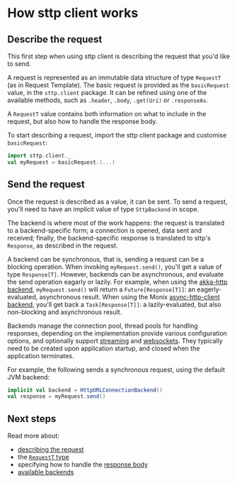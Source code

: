 # How sttp client works

## Describe the request

This first step when using sttp client is describing the request that you'd like to send. 

A request is represented as an immutable data structure of type `RequestT` (as in Request Template). The basic request is provided as the `basicRequest` value, in the `sttp.client` package. It can be refined using one of the available methods, such as `.header`, `.body`, `.get(Uri)` or `.responseAs`.

A `RequestT` value contains both information on what to include in the request, but also how to handle the response body. 

To start describing a request, import the sttp client package and customise `basicRequest`:

```scala
import sttp.client._
val myRequest = basicRequest.(...)
```

## Send the request

Once the request is described as a value, it can be sent. To send a request, you'll need to have an implicit value of type `SttpBackend` in scope. 

The backend is where most of the work happens: the request is translated to a backend-specific form; a connection is opened, data sent and received; finally, the backend-specific response is translated to sttp's `Response`, as described in the request.

A backend can be synchronous, that is, sending a request can be a blocking operation. When invoking `myRequest.send()`, you'll get a value of type `Response[T]`. However, backends can be asynchronous, and evaluate the send operation eagarly or lazily. For example, when using the [akka-http backend](backends/akkahttp.html), `myRequest.send()` will return a `Future[Response[T]]`: an eagerly-evaluated, asynchronous result. When using the Monix [async-http-client backend](backends/asynchttpclient.html), you'll get back a `Task[Response[T]]`: a lazily-evaluated, but also non-blocking and asynchronous result. 

Backends manage the connection pool, thread pools for handling responses, depending on the implementation provide various configuration options, and optionally support [streaming](requests/streaming.html) and [websockets](requests/websockets.html). They typically need to be created upon application startup, and closed when the application terminates. 

For example, the following sends a synchronous request, using the default JVM backend:

```scala
implicit val backend = HttpURLConnectionBackend()
val response = myRequest.send()
```

## Next steps

Read more about:

* [describing the request](requests/basics.html)
* the [`RequestT` type](requests/type.html)
* specifying how to handle the [response body](responses/body.html)
* [available backends](backends/summary.html)